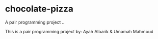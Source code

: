 # chocolate-pizza
A pair programming project ..


This is a pair programming project by: Ayah Albarik & Umamah Mahmoud
